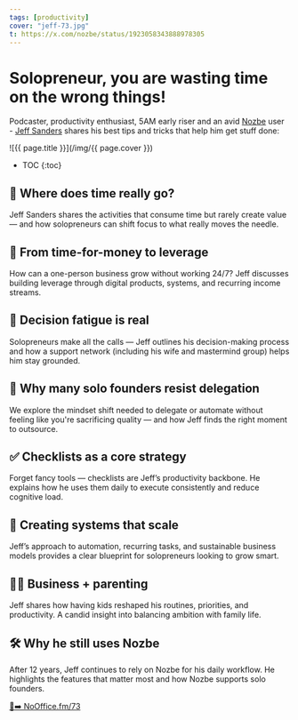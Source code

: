 ```yaml
---
tags: [productivity]
cover: "jeff-73.jpg"
t: https://x.com/nozbe/status/1923058343888978305
---
```


# Solopreneur, you are wasting time on the wrong things!

Podcaster, productivity enthusiast, 5AM early riser and an avid [Nozbe][n] user - [Jeff Sanders](/jeff) shares his best tips and tricks that help him get stuff done:

<!--More-->

![{{ page.title }}](/img/{{ page.cover }})

* TOC
{:toc}

## 🧭 Where does time really go?

Jeff Sanders shares the activities that consume time but rarely create value — and how solopreneurs can shift focus to what really moves the needle.

##  💸 From time-for-money to leverage

How can a one-person business grow without working 24/7? Jeff discusses building leverage through digital products, systems, and recurring income streams.

## 🧠 Decision fatigue is real

Solopreneurs make all the calls — Jeff outlines his decision-making process and how a support network (including his wife and mastermind group) helps him stay grounded.

## 🤝 Why many solo founders resist delegation

We explore the mindset shift needed to delegate or automate without feeling like you're sacrificing quality — and how Jeff finds the right moment to outsource.

## ✅ Checklists as a core strategy

Forget fancy tools — checklists are Jeff’s productivity backbone. He explains how he uses them daily to execute consistently and reduce cognitive load.

## 🔁 Creating systems that scale

Jeff’s approach to automation, recurring tasks, and sustainable business models provides a clear blueprint for solopreneurs looking to grow smart.

## 👨‍👧 Business + parenting

Jeff shares how having kids reshaped his routines, priorities, and productivity. A candid insight into balancing ambition with family life.

## 🛠 Why he still uses Nozbe

After 12 years, Jeff continues to rely on Nozbe for his daily workflow. He highlights the features that matter most and how Nozbe supports solo founders.

[🔗➡️ NoOffice.fm/73](/noofficefm-73/)



[n]: https://michael.gratis/nozbe
[np]: https://michael.gratis/nozbepersonal